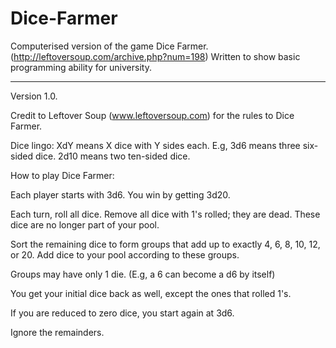 # Dice-Farmer
Computerised version of the game Dice Farmer. (http://leftoversoup.com/archive.php?num=198) 
Written to show basic programming ability for university.

------------

Version 1.0.

Credit to Leftover Soup (www.leftoversoup.com) for the rules to Dice Farmer.

Dice lingo: XdY means X dice with Y sides each.
E.g, 3d6 means three six-sided dice. 2d10 means two ten-sided dice.

How to play Dice Farmer:

Each player starts with 3d6. You win by getting 3d20.

Each turn, roll all dice. Remove all dice with 1's rolled; they are dead.
These dice are no longer part of your pool.

Sort the remaining dice to form groups that add up to exactly 4, 6, 8, 10, 12, or 20.
Add dice to your pool according to these groups.

Groups may have only 1 die. (E.g, a 6 can become a d6 by itself)

You get your initial dice back as well, except the ones that rolled 1's.

If you are reduced to zero dice, you start again at 3d6.

Ignore the remainders.
